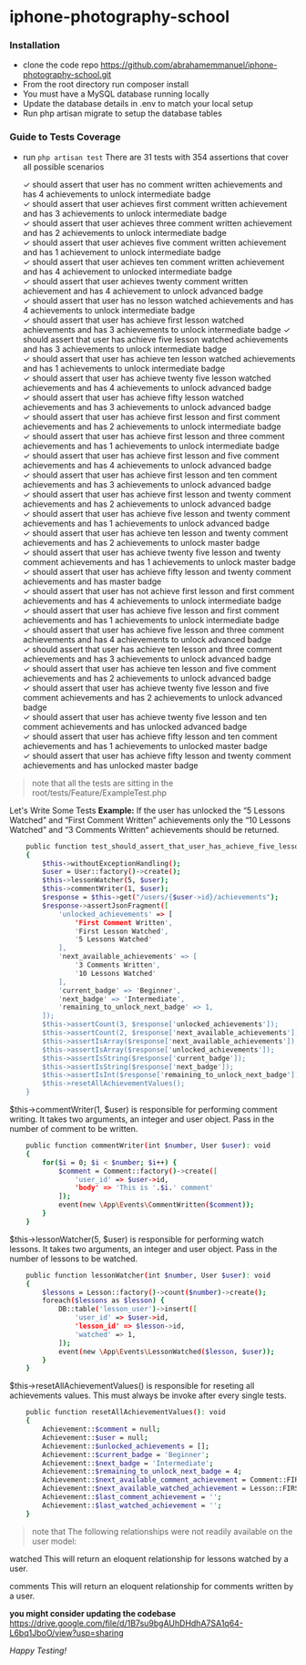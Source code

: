 # iphone-photography-school

### Installation

-   clone the code repo https://github.com/abrahamemmanuel/iphone-photography-school.git
-   From the root directory run composer install
-   You must have a MySQL database running locally
-   Update the database details in .env to match your local setup
-   Run php artisan migrate to setup the database tables

### Guide to Tests Coverage

-   run `php artisan test`
    There are 31 tests with 354 assertions that cover all possible scenarios

    ✓ should assert that user has no comment written achievements and has 4 achievements to unlock intermediate badge  
     ✓ should assert that user achieves first comment written achievement and has 3 achievements to unlock intermediate badge  
     ✓ should assert that user achieves three comment written achievement and has 2 achievements to unlock intermediate badge  
     ✓ should assert that user achieves five comment written achievement and has 1 achievement to unlock intermediate badge  
     ✓ should assert that user achieves ten comment written achievement and has 4 achievement to unlocked intermediate badge  
     ✓ should assert that user achieves twenty comment written achievement and has 4 achievement to unlock advanced badge  
     ✓ should assert that user has no lesson watched achievements and has 4 achievements to unlock intermediate badge  
     ✓ should assert that user has achieve first lesson watched achievements and has 3 achievements to unlock intermediate badge
    ✓ should assert that user has achieve five lesson watched achievements and has 3 achievements to unlock intermediate badge  
     ✓ should assert that user has achieve ten lesson watched achievements and has 1 achievements to unlock intermediate badge  
     ✓ should assert that user has achieve twenty five lesson watched achievements and has 4 achievements to unlock advanced badge  
     ✓ should assert that user has achieve fifty lesson watched achievements and has 3 achievements to unlock advanced badge  
     ✓ should assert that user has achieve first lesson and first comment achievements and has 2 achievements to unlock intermediate badge  
     ✓ should assert that user has achieve first lesson and three comment achievements and has 1 achievements to unlock intermediate badge  
     ✓ should assert that user has achieve first lesson and five comment achievements and has 4 achievements to unlock advanced badge  
     ✓ should assert that user has achieve first lesson and ten comment achievements and has 3 achievements to unlock advanced badge  
     ✓ should assert that user has achieve first lesson and twenty comment achievements and has 2 achievements to unlock advanced badge  
     ✓ should assert that user has achieve five lesson and twenty comment achievements and has 1 achievements to unlock advanced badge  
     ✓ should assert that user has achieve ten lesson and twenty comment achievements and has 2 achievements to unlock master badge  
     ✓ should assert that user has achieve twenty five lesson and twenty comment achievements and has 1 achievements to unlock master badge  
     ✓ should assert that user has achieve fifty lesson and twenty comment achievements and has master badge  
     ✓ should assert that user has not achieve first lesson and first comment achievements and has 4 achievements to unlock intermediate badge  
     ✓ should assert that user has achieve five lesson and first comment achievements and has 1 achievements to unlock intermediate badge  
     ✓ should assert that user has achieve five lesson and three comment achievements and has 4 achievements to unlock advanced badge  
     ✓ should assert that user has achieve ten lesson and three comment achievements and has 3 achievements to unlock advanced badge  
     ✓ should assert that user has achieve ten lesson and five comment achievements and has 2 achievements to unlock advanced badge  
     ✓ should assert that user has achieve twenty five lesson and five comment achievements and has 2 achievements to unlock advanced badge  
     ✓ should assert that user has achieve twenty five lesson and ten comment achievements and has unlocked advanced badge  
     ✓ should assert that user has achieve fifty lesson and ten comment achievements and has 1 achievements to unlocked master badge  
     ✓ should assert that user has achieve fifty lesson and twenty comment achievements and has unlocked master badge

> note that all the tests are sitting in the root/tests/Feature/ExampleTest.php

Let's Write Some Tests
**Example:**
If the user has unlocked the “5 Lessons Watched” and “First Comment Written” achievements only the “10 Lessons Watched” and “3 Comments Written“ achievements should be returned.

```sh
    public function test_should_assert_that_user_has_achieve_five_lesson_and_first_comment_achievements_and_has_1_achievements_to_unlock_intermediate_badge(): void
    {
        $this->withoutExceptionHandling();
        $user = User::factory()->create();
        $this->lessonWatcher(5, $user);
        $this->commentWriter(1, $user);
        $response = $this->get("/users/{$user->id}/achievements");
        $response->assertJsonFragment([
            'unlocked_achievements' => [
                'First Comment Written',
                'First Lesson Watched',
                '5 Lessons Watched'
            ],
            'next_available_achievements' => [
                '3 Comments Written',
                '10 Lessons Watched'
            ],
            'current_badge' => 'Beginner',
            'next_badge' => 'Intermediate',
            'remaining_to_unlock_next_badge' => 1,
        ]);
        $this->assertCount(3, $response['unlocked_achievements']);
        $this->assertCount(2, $response['next_available_achievements']);
        $this->assertIsArray($response['next_available_achievements']);
        $this->assertIsArray($response['unlocked_achievements']);
        $this->assertIsString($response['current_badge']);
        $this->assertIsString($response['next_badge']);
        $this->assertIsInt($response['remaining_to_unlock_next_badge']);
        $this->resetAllAchievementValues();
    }
```

$this->commentWriter(1, $user) is responsible for performing comment writing. It takes two arguments, an integer and user object. Pass in the number of comment to be written.

```sh
    public function commentWriter(int $number, User $user): void
    {
        for($i = 0; $i < $number; $i++) {
            $comment = Comment::factory()->create([
                'user_id' => $user->id,
                'body' => 'This is '.$i.' comment'
            ]);
            event(new \App\Events\CommentWritten($comment));
        }
    }
```

$this->lessonWatcher(5, $user) is responsible for performing watch lessons. It takes two arguments, an integer and user object. Pass in the number of lessons to be watched.

```sh
    public function lessonWatcher(int $number, User $user): void
    {
        $lessons = Lesson::factory()->count($number)->create();
        foreach($lessons as $lesson) {
            DB::table('lesson_user')->insert([
                'user_id' => $user->id,
                'lesson_id' => $lesson->id,
                'watched' => 1,
            ]);
            event(new \App\Events\LessonWatched($lesson, $user));
        }
    }
```

$this->resetAllAchievementValues() is responsible for reseting all achievements values. This must always be invoke after every single tests.

```sh
    public function resetAllAchievementValues(): void
    {
        Achievement::$comment = null;
        Achievement::$user = null;
        Achievement::$unlocked_achievements = [];
        Achievement::$current_badge = 'Beginner';
        Achievement::$next_badge = 'Intermediate';
        Achievement::$remaining_to_unlock_next_badge = 4;
        Achievement::$next_available_comment_achievement = Comment::FIRST_COMMENT_ACHIEVEMENT;
        Achievement::$next_available_watched_achievement = Lesson::FIRST_LESSON_WATCHED_ACHIEVEMENT;
        Achievement::$last_comment_achievement = '';
        Achievement::$last_watched_achievement = '';
    }
```

> note that The following relationships were not readily available on the user model:

watched
This will return an eloquent relationship for lessons watched by a user.

comments
This will return an eloquent relationship for comments written by a user.

**you might consider updating the codebase** https://drive.google.com/file/d/1B7su9bgAUhDHdhA7SA1q64-L6bq1JboO/view?usp=sharing

_Happy Testing!_
